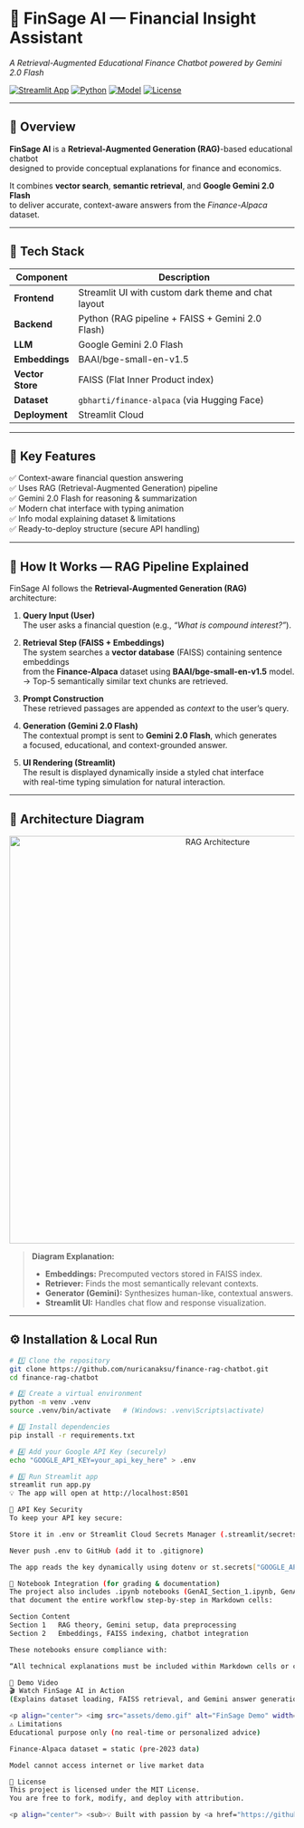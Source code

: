 # 💠 FinSage AI — Financial Insight Assistant  
*A Retrieval-Augmented Educational Finance Chatbot powered by Gemini 2.0 Flash*

[![Streamlit App](https://img.shields.io/badge/🚀_Live_App-Streamlit-brightgreen?logo=streamlit)](https://finsageai.streamlit.app/)
[![Python](https://img.shields.io/badge/Python-3.10+-blue?logo=python)](https://www.python.org/)
[![Model](https://img.shields.io/badge/Model-Gemini_2.0_Flash-ff69b4?logo=google)](https://ai.google.dev/gemini-api)
[![License](https://img.shields.io/badge/License-MIT-yellow.svg)](LICENSE)

---

## 🎯 Overview

**FinSage AI** is a **Retrieval-Augmented Generation (RAG)**-based educational chatbot  
designed to provide conceptual explanations for finance and economics.  

It combines **vector search**, **semantic retrieval**, and **Google Gemini 2.0 Flash**  
to deliver accurate, context-aware answers from the *Finance-Alpaca* dataset.

---

## 🧠 Tech Stack

| Component | Description |
|------------|-------------|
| **Frontend** | Streamlit UI with custom dark theme and chat layout |
| **Backend** | Python (RAG pipeline + FAISS + Gemini 2.0 Flash) |
| **LLM** | Google Gemini 2.0 Flash |
| **Embeddings** | BAAI/bge-small-en-v1.5 |
| **Vector Store** | FAISS (Flat Inner Product index) |
| **Dataset** | `gbharti/finance-alpaca` (via Hugging Face) |
| **Deployment** | Streamlit Cloud |

---

## 🧩 Key Features

✅ Context-aware financial question answering  
✅ Uses RAG (Retrieval-Augmented Generation) pipeline  
✅ Gemini 2.0 Flash for reasoning & summarization  
✅ Modern chat interface with typing animation  
✅ Info modal explaining dataset & limitations  
✅ Ready-to-deploy structure (secure API handling)

---

## 🧱 How It Works — RAG Pipeline Explained

FinSage AI follows the **Retrieval-Augmented Generation (RAG)** architecture:

1. **Query Input (User)**  
   The user asks a financial question (e.g., *“What is compound interest?”*).

2. **Retrieval Step (FAISS + Embeddings)**  
   The system searches a **vector database** (FAISS) containing sentence embeddings  
   from the **Finance-Alpaca** dataset using **BAAI/bge-small-en-v1.5** model.  
   → Top-5 semantically similar text chunks are retrieved.

3. **Prompt Construction**  
   These retrieved passages are appended as *context* to the user’s query.

4. **Generation (Gemini 2.0 Flash)**  
   The contextual prompt is sent to **Gemini 2.0 Flash**, which generates  
   a focused, educational, and context-grounded answer.

5. **UI Rendering (Streamlit)**  
   The result is displayed dynamically inside a styled chat interface  
   with real-time typing simulation for natural interaction.

---

## 🧬 Architecture Diagram

<p align="center">
  <img src="assets/finsage_rag_diagram.png" alt="RAG Architecture" width="720">
</p>

> **Diagram Explanation:**  
> - **Embeddings:** Precomputed vectors stored in FAISS index.  
> - **Retriever:** Finds the most semantically relevant contexts.  
> - **Generator (Gemini):** Synthesizes human-like, contextual answers.  
> - **Streamlit UI:** Handles chat flow and response visualization.

---

## ⚙️ Installation & Local Run

```bash
# 1️⃣ Clone the repository
git clone https://github.com/nuricanaksu/finance-rag-chatbot.git
cd finance-rag-chatbot

# 2️⃣ Create a virtual environment
python -m venv .venv
source .venv/bin/activate   # (Windows: .venv\Scripts\activate)

# 3️⃣ Install dependencies
pip install -r requirements.txt

# 4️⃣ Add your Google API Key (securely)
echo "GOOGLE_API_KEY=your_api_key_here" > .env

# 5️⃣ Run Streamlit app
streamlit run app.py
💡 The app will open at http://localhost:8501

🔐 API Key Security
To keep your API key secure:

Store it in .env or Streamlit Cloud Secrets Manager (.streamlit/secrets.toml)

Never push .env to GitHub (add it to .gitignore)

The app reads the key dynamically using dotenv or st.secrets["GOOGLE_API_KEY"]

🧾 Notebook Integration (for grading & documentation)
The project also includes .ipynb notebooks (GenAI_Section_1.ipynb, GenAI_Section_2.ipynb)
that document the entire workflow step-by-step in Markdown cells:

Section	Content
Section 1	RAG theory, Gemini setup, data preprocessing
Section 2	Embeddings, FAISS indexing, chatbot integration

These notebooks ensure compliance with:

“All technical explanations must be included within Markdown cells or comments.”

🎥 Demo Video
🎬 Watch FinSage AI in Action
(Explains dataset loading, FAISS retrieval, and Gemini answer generation)

<p align="center"> <img src="assets/demo.gif" alt="FinSage Demo" width="700"> </p>
⚠️ Limitations
Educational purpose only (no real-time or personalized advice)

Finance-Alpaca dataset = static (pre-2023 data)

Model cannot access internet or live market data

📜 License
This project is licensed under the MIT License.
You are free to fork, modify, and deploy with attribution.

<p align="center"> <sub>💡 Built with passion by <a href="https://github.com/nuricanaksu">Nuri Aksu</a> — Powered by Gemini 2.0 Flash</sub> </p> ```